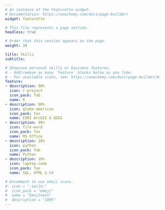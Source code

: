 ```yaml
---
# An instance of the Featurette widget.
# Documentation: https://wowchemy.com/docs/page-builder/
widget: featurette

# This file represents a page section.
headless: true

# Order that this section appears on the page.
weight: 30

title: Skills
subtitle:

# Showcase personal skills or business features.
# - Add/remove as many `feature` blocks below as you like.
# - For available icons, see: https://wowchemy.com/docs/page-builder/#icons
feature:
- description: 90%
  icon: r-project
  icon_pack: fab
  name: R
- description: 80%
  icon: globe-americas
  icon_pack: fas
  name: ESRI ArcGIS & QGIS
- description: 90%
  icon: file-word
  icon_pack: fas
  name: MS Office
- description: 20%
  icon: python
  icon_pack: fab
  name: Python
- description: 10%
  icon: laptop-code
  icon_pack: fas
  name: SQL, HTML & C#

# Uncomment to use emoji icons.
#- icon = ":smile:"
#  icon_pack = "emoji"
#  name = "Emojiness"
#  description = "100%"
---
```

